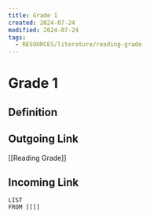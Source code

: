 ```yaml
---
title: Grade 1
created: 2024-07-24
modified: 2024-07-24
tags:
  - RESOURCES/literature/reading-grade
---
```

# Grade 1
## Definition

## Outgoing Link
[[Reading Grade]]
## Incoming Link
```dataview
LIST
FROM [[]]
```
